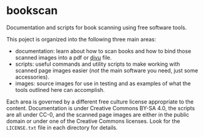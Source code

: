 # bookscan
Documentation and scripts for book scanning using free software tools.

This poject is organized into the following three main areas:
 * documentation: learn about how to scan books and how to bind those scanned images into a pdf or [djvu](https://en.wikipedia.org/wiki/DjVu) file.
 * scripts: useful commands and utility scripts to make working with scanned page images easier (*not* the main software you need, just some accessories).
 * images: source images for use in testing and as examples of what the tools outlined here can accomplish.

Each area is governed by a different free culture license appropriate to the content. Documentation is under Creative Commons BY-SA 4.0, the scripts are all under CC-0, and the scanned page images are either in the public domain or under one of the Creative Commons licenses. Look for the `LICENSE.txt` file in each directory for details.
